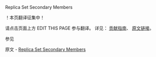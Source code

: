  Replica Set Secondary Members

 ！本页翻译征集中！

请点击页面上方 EDIT THIS PAGE 参与翻译。
详见：
[贡献指南]( https://github.com/JinMuInfo/MongoDB-Manual-zh/blob/master/CONTRIBUTING.md )、
[原文链接](  https://docs.mongodb.com/manual/core/replica-set-secondary/  )。

 参见

原文 - [Replica Set Secondary Members]( https://docs.mongodb.com/manual/core/replica-set-secondary/ )

